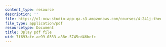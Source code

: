 ```yaml
---
content_type: resource
description: ''
file: https://ol-ocw-studio-app-qa.s3.amazonaws.com/courses/4-241j-theory-of-city-form-spring-2013/7f693afeae990333a88e5745cd46bcfc_LYudSLnQEkY.pdf
file_type: application/pdf
resourcetype: Document
title: 3play pdf file
uid: 7f693afe-ae99-0333-a88e-5745cd46bcfc
---
```

